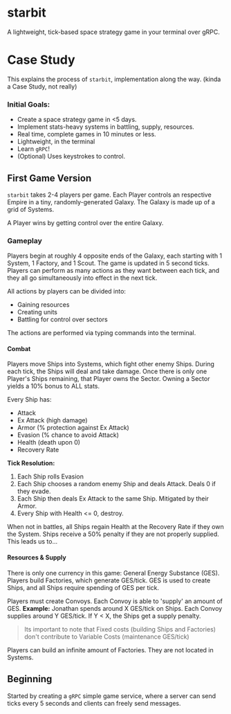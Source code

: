 # starbit
A lightweight, tick-based space strategy game in your terminal over gRPC.

# Case Study
This explains the process of `starbit`, implementation along the way. (kinda a Case Study, not really)

### Initial Goals:
- Create a space strategy game in <5 days.
- Implement stats-heavy systems in battling, supply, resources.
- Real time, complete games in 10 minutes or less.
- Lightweight, in the terminal
- Learn `gRPC`!
- (Optional) Uses keystrokes to control.

## First Game Version
`starbit` takes 2-4 players per game. 
Each Player controls an respective Empire in a tiny, randomly-generated Galaxy. The Galaxy is made up of a grid of Systems. 

A Player wins by getting control over the entire Galaxy.

### Gameplay
Players begin at roughly 4 opposite ends of the Galaxy, each starting with 1 System, 1 Factory, and 1 Scout.
The game is updated in 5 second ticks. Players can perform as many actions as they want between each tick, and they all go simultaneously into effect in the next tick.

All actions by players can be divided into:
- Gaining resources
- Creating units
- Battling for control over sectors

The actions are performed via typing commands into the terminal.

#### Combat
Players move Ships into Systems, which fight other enemy Ships. During each tick, the Ships will deal and take damage.
Once there is only one Player's Ships remaining, that Player owns the Sector. 
Owning a Sector yields a 10% bonus to ALL stats.

Every Ship has:
- Attack
- Ex Attack (high damage)
- Armor (% protection against Ex Attack)
- Evasion (% chance to avoid Attack)
- Health (death upon 0)
- Recovery Rate

**Tick Resolution:**
1. Each Ship rolls Evasion
2. Each Ship chooses a random enemy Ship and deals Attack. Deals 0 if they evade.
3. Each Ship then deals Ex Attack to the same Ship. Mitigated by their Armor.
4. Every Ship with Health <= 0, destroy.

When not in battles, all Ships regain Health at the Recovery Rate if they own the System.
Ships receive a 50% penalty if they are not properly supplied. This leads us to...

#### Resources & Supply
There is only one currency in this game: General Energy Substance (GES).
Players build Factories, which generate GES/tick. GES is used to create Ships, and all Ships require spending of GES per tick.

Players must create Convoys. Each Convoy is able to 'supply' an amount of GES. 
**Example:** Jonathan spends around X GES/tick on Ships. Each Convoy supplies around Y GES/tick. If Y < X, the Ships get a supply penalty.
> Its important to note that Fixed costs (building Ships and Factories) don't contribute to Variable Costs (maintenance GES/tick)

Players can build an infinite amount of Factories. They are not located in Systems.


## Beginning
Started by creating a `gRPC` simple game service, where a server can send ticks every 5 seconds and clients can freely send messages.